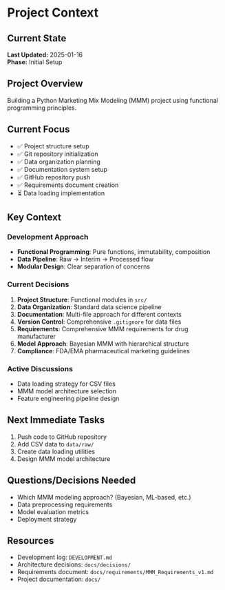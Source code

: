 # Project Context

## Current State
**Last Updated:** 2025-01-16  
**Phase:** Initial Setup

## Project Overview
Building a Python Marketing Mix Modeling (MMM) project using functional programming principles.

## Current Focus
- ✅ Project structure setup
- ✅ Git repository initialization
- ✅ Data organization planning
- ✅ Documentation system setup
- ✅ GitHub repository push
- ✅ Requirements document creation
- ⏳ Data loading implementation

## Key Context

### Development Approach
- **Functional Programming**: Pure functions, immutability, composition
- **Data Pipeline**: Raw → Interim → Processed flow
- **Modular Design**: Clear separation of concerns

### Current Decisions
1. **Project Structure**: Functional modules in `src/`
2. **Data Organization**: Standard data science pipeline
3. **Documentation**: Multi-file approach for different contexts
4. **Version Control**: Comprehensive `.gitignore` for data files
5. **Requirements**: Comprehensive MMM requirements for drug manufacturer
6. **Model Approach**: Bayesian MMM with hierarchical structure
7. **Compliance**: FDA/EMA pharmaceutical marketing guidelines

### Active Discussions
- Data loading strategy for CSV files
- MMM model architecture selection
- Feature engineering pipeline design

## Next Immediate Tasks
1. Push code to GitHub repository
2. Add CSV data to `data/raw/`
3. Create data loading utilities
4. Design MMM model architecture

## Questions/Decisions Needed
- Which MMM modeling approach? (Bayesian, ML-based, etc.)
- Data preprocessing requirements
- Model evaluation metrics
- Deployment strategy

## Resources
- Development log: `DEVELOPMENT.md`
- Architecture decisions: `docs/decisions/`
- Requirements document: `docs/requirements/MMM_Requirements_v1.md`
- Project documentation: `docs/`

